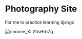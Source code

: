 # Photography Site


For me to practice learning django

![chrome_KL20sHrbZg](https://github.com/ChristopherA8/photography-site/assets/32487758/878e2def-896a-4e9f-af11-41a33c2dcaa7)
